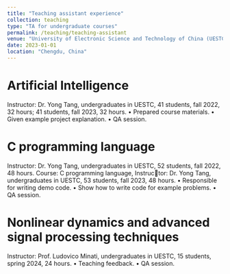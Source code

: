 ```yaml
---
title: "Teaching assistant experience"
collection: teaching
type: "TA for undergraduate courses"
permalink: /teaching/teaching-assistant
venue: "University of Electronic Science and Technology of China (UESTC)"
date: 2023-01-01
location: "Chengdu, China"
---
```


Artificial Intelligence
======
Instructor: Dr. Yong Tang, undergraduates in UESTC, 41 students, fall 2022, 32 hours; 41 students, fall 2023, 32 hours.
• Prepared course materials.
• Given example project explanation.
• QA session.

C programming language
======
Instructor: Dr. Yong Tang, undergraduates in UESTC, 52 students, fall 2022, 48 hours. Course: C programming language, Instructor: Dr. Yong Tang, undergraduates in UESTC, 53 students, fall 2023, 48 hours.
• Responsible for writing demo code.
• Show how to write code for example problems.
• QA session.

Nonlinear dynamics and advanced signal processing techniques
======
Instructor: Prof. Ludovico Minati, undergraduates in UESTC, 15 students, spring 2024, 24 hours.
• Teaching feedback.
• QA session.
